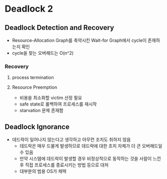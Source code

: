 # Deadlock 2

## Deadlock Detection and Recovery

* Resource-Allocation Graph를 축약시킨 Wait-for Graph에서 cycle이 존재하는지 확인
* cycle을 찾는 오버헤드는 O(n^2)

### Recovery

1. process termination

2. Resource Preemption
    * 비용을 최소화할 victim 선정 필요
    * safe state로 롤백하여 프로세스를 재시작
    * starvation 문제 존재함

## Deadlock Ignorance

* 데드락이 일어나지 않는다고 생각하고 아무런 조치도 취하지 않음
    * 데드락은 매우 드물게 발생하므로 데드락에 대한 조치 자체가 더 큰 오버헤드일 수 있음
    * 만약 시스템에 데드락이 발생할 경우 비정상적으로 동작하는 것을 사람이 느낀 후 직접 프로세스를 종료시키는 방법 등으로 대처
    * 대부분의 범용 OS가 채택

